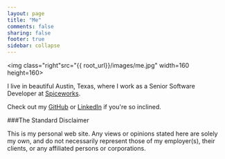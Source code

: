 ```yaml
---
layout: page
title: "Me"
comments: false
sharing: false
footer: true
sidebar: collapse
---
```


<img class="right"src="{{ root_url}}/images/me.jpg" width=160 height=160>

I live in beautiful Austin, Texas, where I work as a Senior Software Developer
at [Spiceworks](http://www.spiceworks.com/).

Check out my [GitHub](https://github.com/LeeXGreen) or [LinkedIn](https://www.linkedin.com/in/leexgreen) if you're so inclined.

###The Standard Disclaimer

This is my personal web site. Any views or opinions stated here are solely my own,
and do not necessarily represent those of my employer(s), their clients,
or any affiliated persons or corporations.
